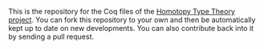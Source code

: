 This is the repository for the Coq files of the [Homotopy Type Theory
project](http://homotopytypetheory.org/). You can fork this repository to
your own and then be automatically kept up to date on new developments. You
can also contribute back into it by sending a pull request.
